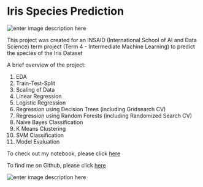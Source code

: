 # Iris Species Prediction


![enter image description here](https://miro.medium.com/max/700/0*eZW9OBEUXqlThiwI)

This project was created for an INSAID (International School of AI and Data Science) term project (Term 4 - Intermediate Machine Learning) to predict the species of the Iris Dataset

A brief overview of the project:
1. EDA
2. Train-Test-Split
3. Scaling of Data
4. Linear Regression
5. Logistic Regression
6. Regression using Decision Trees (including Gridsearch CV)
7. Regression using Random Forests (including Randomized Search CV)
8. Naive Bayes Classification
9. K Means Clustering
10. SVM Classification 
11. Model Evaluation

To check out my notebook, please click [here](https://github.com/Parth-Kacheria/iris-species-classification/blob/main/parthkacheria-term4machinelearningintermediate.ipynb)


To find me on Github, please click [here](https://github.com/Parth-Kacheria/)

![enter image description here](https://www.insaid.co/wp-content/uploads/2019/09/logohalf2x.png)
